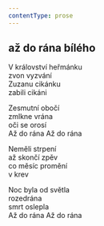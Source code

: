 ```yaml
---
contentType: prose
---
```


## až do rána bílého

V království heřmánku  
zvon vyzvání  
Zuzanu cikánku  
zabili cikáni

Zesmutní obočí  
zmlkne vrána  
oči se orosí  
Až do rána Až do rána

Neměli strpení  
až skončí zpěv  
co měsíc promění  
v krev

Noc byla od světla  
rozedrána  
smrt oslepla  
Až do rána Až do rána
